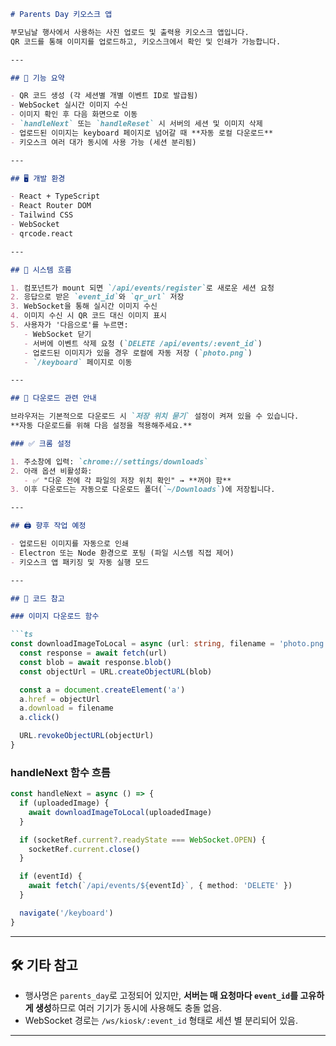 ```md
# Parents Day 키오스크 앱

부모님날 행사에서 사용하는 사진 업로드 및 출력용 키오스크 앱입니다.  
QR 코드를 통해 이미지를 업로드하고, 키오스크에서 확인 및 인쇄가 가능합니다.

---

## 🔧 기능 요약

- QR 코드 생성 (각 세션별 개별 이벤트 ID로 발급됨)
- WebSocket 실시간 이미지 수신
- 이미지 확인 후 다음 화면으로 이동
- `handleNext` 또는 `handleReset` 시 서버의 세션 및 이미지 삭제
- 업로드된 이미지는 keyboard 페이지로 넘어갈 때 **자동 로컬 다운로드**
- 키오스크 여러 대가 동시에 사용 가능 (세션 분리됨)

---

## 🖥 개발 환경

- React + TypeScript
- React Router DOM
- Tailwind CSS
- WebSocket
- qrcode.react

---

## 🧠 시스템 흐름

1. 컴포넌트가 mount 되면 `/api/events/register`로 새로운 세션 요청
2. 응답으로 받은 `event_id`와 `qr_url` 저장
3. WebSocket을 통해 실시간 이미지 수신
4. 이미지 수신 시 QR 코드 대신 이미지 표시
5. 사용자가 '다음으로'를 누르면:
   - WebSocket 닫기
   - 서버에 이벤트 삭제 요청 (`DELETE /api/events/:event_id`)
   - 업로드된 이미지가 있을 경우 로컬에 자동 저장 (`photo.png`)
   - `/keyboard` 페이지로 이동

---

## 🧾 다운로드 관련 안내

브라우저는 기본적으로 다운로드 시 `저장 위치 묻기` 설정이 켜져 있을 수 있습니다.  
**자동 다운로드를 위해 다음 설정을 적용해주세요.**

### ✅ 크롬 설정

1. 주소창에 입력: `chrome://settings/downloads`
2. 아래 옵션 비활성화:
   - ✅ "다운 전에 각 파일의 저장 위치 확인" → **꺼야 함**
3. 이후 다운로드는 자동으로 다운로드 폴더(`~/Downloads`)에 저장됩니다.

---

## 🖨 향후 작업 예정

- 업로드된 이미지를 자동으로 인쇄
- Electron 또는 Node 환경으로 포팅 (파일 시스템 직접 제어)
- 키오스크 앱 패키징 및 자동 실행 모드

---

## 📁 코드 참고

### 이미지 다운로드 함수

```ts
const downloadImageToLocal = async (url: string, filename = 'photo.png') => {
  const response = await fetch(url)
  const blob = await response.blob()
  const objectUrl = URL.createObjectURL(blob)

  const a = document.createElement('a')
  a.href = objectUrl
  a.download = filename
  a.click()

  URL.revokeObjectURL(objectUrl)
}
```

### handleNext 함수 흐름

```ts
const handleNext = async () => {
  if (uploadedImage) {
    await downloadImageToLocal(uploadedImage)
  }

  if (socketRef.current?.readyState === WebSocket.OPEN) {
    socketRef.current.close()
  }

  if (eventId) {
    await fetch(`/api/events/${eventId}`, { method: 'DELETE' })
  }

  navigate('/keyboard')
}
```

---

## 🛠 기타 참고

- 행사명은 `parents_day`로 고정되어 있지만, **서버는 매 요청마다 `event_id`를 고유하게 생성**하므로 여러 기기가 동시에 사용해도 충돌 없음.
- WebSocket 경로는 `/ws/kiosk/:event_id` 형태로 세션 별 분리되어 있음.

---